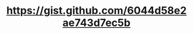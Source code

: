 ---
layout: default
title: https://gist.github.com/6044d58e2ae743d7ec5b
name: deleteSkipDDocs.js
fullname: NodeJS app to delete all documents in the given Cloudant database except for design documents
description: NodeJS app to delete all documents in the given Cloudant database except for design documents
forks: 0
giturl: https://gist.github.com/rajrsingh/6044d58e2ae743d7ec5b
languages: 

tech: 
  - Cloudant

level: Beginner
---
